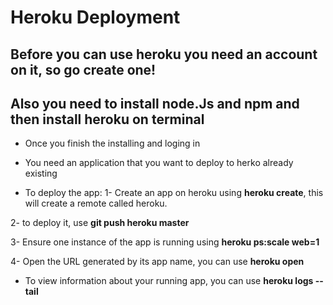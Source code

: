 # Heroku Deployment

## Before you can use heroku you need an account on it, so go create one!

## Also you need to install node.Js and npm and then install heroku on terminal

* Once you finish the installing and loging in

* You need an application that you want to deploy to herko already existing

* To deploy the app:
1- Create an app on heroku using **heroku create**, this will create a remote called heroku.

2- to deploy it, use **git push heroku master**

3- Ensure one instance of the app is running using **heroku ps:scale web=1**

4- Open the URL generated by its app name, you can use **heroku open**

* To view information about your running app, you can use **heroku logs --tail**

